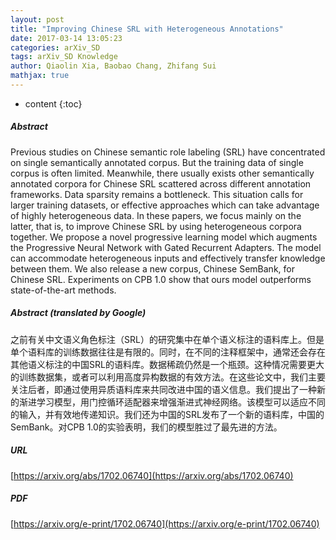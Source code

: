 ```yaml
---
layout: post
title: "Improving Chinese SRL with Heterogeneous Annotations"
date: 2017-03-14 13:05:23
categories: arXiv_SD
tags: arXiv_SD Knowledge
author: Qiaolin Xia, Baobao Chang, Zhifang Sui
mathjax: true
---
```


* content
{:toc}

##### Abstract
Previous studies on Chinese semantic role labeling (SRL) have concentrated on single semantically annotated corpus. But the training data of single corpus is often limited. Meanwhile, there usually exists other semantically annotated corpora for Chinese SRL scattered across different annotation frameworks. Data sparsity remains a bottleneck. This situation calls for larger training datasets, or effective approaches which can take advantage of highly heterogeneous data. In these papers, we focus mainly on the latter, that is, to improve Chinese SRL by using heterogeneous corpora together. We propose a novel progressive learning model which augments the Progressive Neural Network with Gated Recurrent Adapters. The model can accommodate heterogeneous inputs and effectively transfer knowledge between them. We also release a new corpus, Chinese SemBank, for Chinese SRL. Experiments on CPB 1.0 show that ours model outperforms state-of-the-art methods.

##### Abstract (translated by Google)
之前有关中文语义角色标注（SRL）的研究集中在单个语义标注的语料库上。但是单个语料库的训练数据往往是有限的。同时，在不同的注释框架中，通常还会存在其他语义标注的中国SRL的语料库。数据稀疏仍然是一个瓶颈。这种情况需要更大的训练数据集，或者可以利用高度异构数据的有效方法。在这些论文中，我们主要关注后者，即通过使用异质语料库来共同改进中国的语义信息。我们提出了一种新的渐进学习模型，用门控循环适配器来增强渐进式神经网络。该模型可以适应不同的输入，并有效地传递知识。我们还为中国的SRL发布了一个新的语料库，中国的SemBank。对CPB 1.0的实验表明，我们的模型胜过了最先进的方法。

##### URL
[https://arxiv.org/abs/1702.06740](https://arxiv.org/abs/1702.06740)

##### PDF
[https://arxiv.org/e-print/1702.06740](https://arxiv.org/e-print/1702.06740)

